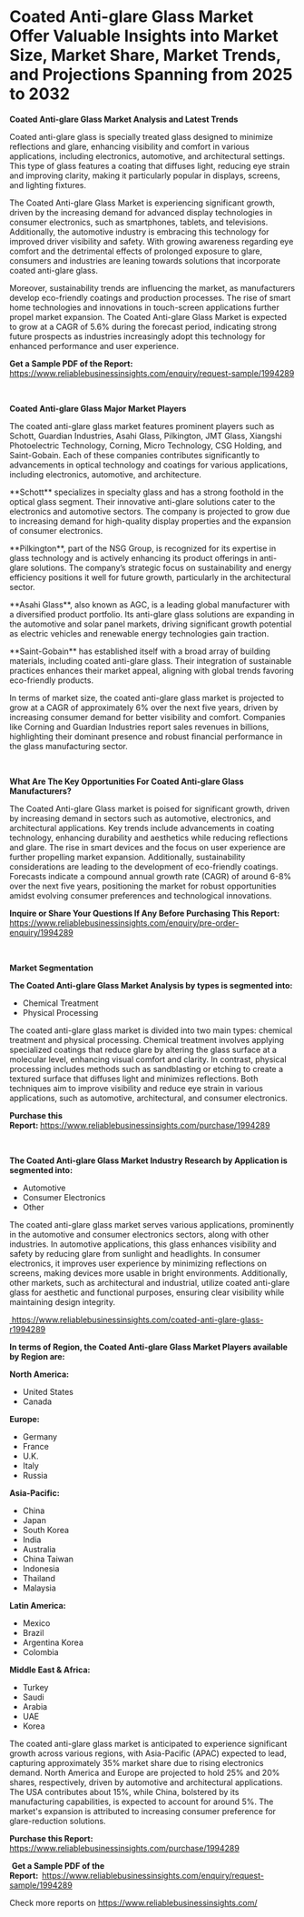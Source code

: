 <p><h1>Coated Anti-glare Glass Market Offer Valuable Insights into Market Size, Market Share, Market Trends, and Projections Spanning from 2025 to 2032</h1></p><p><strong>Coated Anti-glare Glass Market Analysis and Latest Trends</strong></p>
<p><p>Coated anti-glare glass is specially treated glass designed to minimize reflections and glare, enhancing visibility and comfort in various applications, including electronics, automotive, and architectural settings. This type of glass features a coating that diffuses light, reducing eye strain and improving clarity, making it particularly popular in displays, screens, and lighting fixtures.</p><p>The Coated Anti-glare Glass Market is experiencing significant growth, driven by the increasing demand for advanced display technologies in consumer electronics, such as smartphones, tablets, and televisions. Additionally, the automotive industry is embracing this technology for improved driver visibility and safety. With growing awareness regarding eye comfort and the detrimental effects of prolonged exposure to glare, consumers and industries are leaning towards solutions that incorporate coated anti-glare glass.</p><p>Moreover, sustainability trends are influencing the market, as manufacturers develop eco-friendly coatings and production processes. The rise of smart home technologies and innovations in touch-screen applications further propel market expansion. The Coated Anti-glare Glass Market is expected to grow at a CAGR of 5.6% during the forecast period, indicating strong future prospects as industries increasingly adopt this technology for enhanced performance and user experience.</p></p>
<p><strong>Get a Sample PDF of the Report:&nbsp;</strong> <a href="https://www.reliablebusinessinsights.com/enquiry/request-sample/1994289?utm_campaign=2760&utm_medium=2&utm_source=Github&utm_content=ia&utm_term=03042025&utm_id=coated-anti-glare-glass">https://www.reliablebusinessinsights.com/enquiry/request-sample/1994289</a></p>
<p>&nbsp;</p>
<p><strong>Coated Anti-glare Glass Major Market Players</strong></p>
<p><p>The coated anti-glare glass market features prominent players such as Schott, Guardian Industries, Asahi Glass, Pilkington, JMT Glass, Xiangshi Photoelectric Technology, Corning, Micro Technology, CSG Holding, and Saint-Gobain. Each of these companies contributes significantly to advancements in optical technology and coatings for various applications, including electronics, automotive, and architecture.</p><p>**Schott** specializes in specialty glass and has a strong foothold in the optical glass segment. Their innovative anti-glare solutions cater to the electronics and automotive sectors. The company is projected to grow due to increasing demand for high-quality display properties and the expansion of consumer electronics.</p><p>**Pilkington**, part of the NSG Group, is recognized for its expertise in glass technology and is actively enhancing its product offerings in anti-glare solutions. The company’s strategic focus on sustainability and energy efficiency positions it well for future growth, particularly in the architectural sector.</p><p>**Asahi Glass**, also known as AGC, is a leading global manufacturer with a diversified product portfolio. Its anti-glare glass solutions are expanding in the automotive and solar panel markets, driving significant growth potential as electric vehicles and renewable energy technologies gain traction.</p><p>**Saint-Gobain** has established itself with a broad array of building materials, including coated anti-glare glass. Their integration of sustainable practices enhances their market appeal, aligning with global trends favoring eco-friendly products.</p><p>In terms of market size, the coated anti-glare glass market is projected to grow at a CAGR of approximately 6% over the next five years, driven by increasing consumer demand for better visibility and comfort. Companies like Corning and Guardian Industries report sales revenues in billions, highlighting their dominant presence and robust financial performance in the glass manufacturing sector.</p></p>
<p>&nbsp;</p>
<p><strong>What Are The Key Opportunities For Coated Anti-glare Glass Manufacturers?</strong></p>
<p><p>The Coated Anti-glare Glass market is poised for significant growth, driven by increasing demand in sectors such as automotive, electronics, and architectural applications. Key trends include advancements in coating technology, enhancing durability and aesthetics while reducing reflections and glare. The rise in smart devices and the focus on user experience are further propelling market expansion. Additionally, sustainability considerations are leading to the development of eco-friendly coatings. Forecasts indicate a compound annual growth rate (CAGR) of around 6-8% over the next five years, positioning the market for robust opportunities amidst evolving consumer preferences and technological innovations.</p></p>
<p><strong>Inquire or Share Your Questions If Any Before Purchasing This Report:</strong> <a href="https://www.reliablebusinessinsights.com/enquiry/pre-order-enquiry/1994289?utm_campaign=2760&utm_medium=2&utm_source=Github&utm_content=ia&utm_term=03042025&utm_id=coated-anti-glare-glass">https://www.reliablebusinessinsights.com/enquiry/pre-order-enquiry/1994289</a></p>
<p>&nbsp;</p>
<p><strong>Market Segmentation</strong></p>
<p><strong>The Coated Anti-glare Glass Market Analysis by types is segmented into:</strong></p>
<p><ul><li>Chemical Treatment</li><li>Physical Processing</li></ul></p>
<p><p>The coated anti-glare glass market is divided into two main types: chemical treatment and physical processing. Chemical treatment involves applying specialized coatings that reduce glare by altering the glass surface at a molecular level, enhancing visual comfort and clarity. In contrast, physical processing includes methods such as sandblasting or etching to create a textured surface that diffuses light and minimizes reflections. Both techniques aim to improve visibility and reduce eye strain in various applications, such as automotive, architectural, and consumer electronics.</p></p>
<p><strong>Purchase this Report:&nbsp;</strong><a href="https://www.reliablebusinessinsights.com/purchase/1994289?utm_campaign=2760&utm_medium=2&utm_source=Github&utm_content=ia&utm_term=03042025&utm_id=coated-anti-glare-glass">https://www.reliablebusinessinsights.com/purchase/1994289</a></p>
<p>&nbsp;</p>
<p><strong>The Coated Anti-glare Glass Market Industry Research by Application is segmented into:</strong></p>
<p><ul><li>Automotive</li><li>Consumer Electronics</li><li>Other</li></ul></p>
<p><p>The coated anti-glare glass market serves various applications, prominently in the automotive and consumer electronics sectors, along with other industries. In automotive applications, this glass enhances visibility and safety by reducing glare from sunlight and headlights. In consumer electronics, it improves user experience by minimizing reflections on screens, making devices more usable in bright environments. Additionally, other markets, such as architectural and industrial, utilize coated anti-glare glass for aesthetic and functional purposes, ensuring clear visibility while maintaining design integrity.</p></p>
<p><a href="https://www.reliablebusinessinsights.com/coated-anti-glare-glass-r1994289?utm_campaign=2760&utm_medium=2&utm_source=Github&utm_content=ia&utm_term=03042025&utm_id=coated-anti-glare-glass">&nbsp;https://www.reliablebusinessinsights.com/coated-anti-glare-glass-r1994289</a></p>
<p><strong>In terms of Region, the Coated Anti-glare Glass Market Players available by Region are:</strong></p>
<p>
    <p> <strong> North America: </strong>
        <ul>
            <li>United States</li>
            <li>Canada</li>
        </ul>
        </p> 
    <p> <strong> Europe: </strong>
        <ul>
            <li>Germany</li>
            <li>France</li>
            <li>U.K.</li>
            <li>Italy</li>
            <li>Russia</li>
        </ul>
        </p> 
    <p> <strong> Asia-Pacific: </strong>
        <ul>
            <li>China</li>
            <li>Japan</li>
            <li>South Korea</li>
            <li>India</li>
            <li>Australia</li>
            <li>China Taiwan</li>
            <li>Indonesia</li>
            <li>Thailand</li>
            <li>Malaysia</li>
        </ul>
        </p> 
    <p> <strong> Latin America: </strong>
        <ul>
            <li>Mexico</li>
            <li>Brazil</li>
            <li>Argentina Korea</li>
            <li>Colombia</li>
        </ul>
        </p> 
    <p> <strong> Middle East & Africa: </strong>
        <ul>
            <li>Turkey</li>
            <li>Saudi</li>
            <li>Arabia</li>
            <li>UAE</li>
            <li>Korea</li>
        </ul>
    </p>
    </p>
<p><p>The coated anti-glare glass market is anticipated to experience significant growth across various regions, with Asia-Pacific (APAC) expected to lead, capturing approximately 35% market share due to rising electronics demand. North America and Europe are projected to hold 25% and 20% shares, respectively, driven by automotive and architectural applications. The USA contributes about 15%, while China, bolstered by its manufacturing capabilities, is expected to account for around 5%. The market's expansion is attributed to increasing consumer preference for glare-reduction solutions.</p></p>
<p><strong>Purchase this Report: </strong><a href="https://www.reliablebusinessinsights.com/purchase/1994289?utm_campaign=2760&utm_medium=2&utm_source=Github&utm_content=ia&utm_term=03042025&utm_id=coated-anti-glare-glass">https://www.reliablebusinessinsights.com/purchase/1994289</a></p>
<p>&nbsp;<strong>Get a Sample PDF of the Report:&nbsp;&nbsp;</strong><a href="https://www.reliablebusinessinsights.com/enquiry/request-sample/1994289?utm_campaign=2760&utm_medium=2&utm_source=Github&utm_content=ia&utm_term=03042025&utm_id=coated-anti-glare-glass">https://www.reliablebusinessinsights.com/enquiry/request-sample/1994289</a></p>
<p><strong></strong></p>
<p>Check more reports on <a href="https://www.reliablebusinessinsights.com/?utm_campaign=2760&utm_medium=2&utm_source=Github&utm_content=ia&utm_term=03042025&utm_id=coated-anti-glare-glass">https://www.reliablebusinessinsights.com/</a></p>